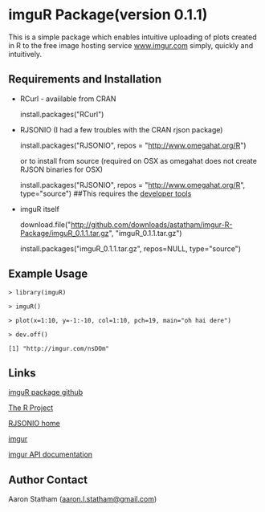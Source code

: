imguR Package(version 0.1.1)
============================

This is a simple package which enables intuitive uploading of plots created in R to the free image hosting service
www.imgur.com simply, quickly and intuitively.

Requirements and Installation
-----------------------------
*  RCurl - avaiilable from CRAN

   install.packages("RCurl")

*  RJSONIO (I had a few troubles with the CRAN rjson package)

   install.packages("RJSONIO", repos = "http://www.omegahat.org/R")
   
   or to install from source (required on OSX as omegahat does not create RJSON binaries for OSX) 
   
   install.packages("RJSONIO", repos = "http://www.omegahat.org/R", type="source") ##This requires the [developer tools](http://cran.r-project.org/bin/macosx/RMacOSX-FAQ.html#Building-R-from-sources)

*  imguR itself

   download.file("http://github.com/downloads/astatham/imgur-R-Package/imguR_0.1.1.tar.gz", "imguR_0.1.1.tar.gz")
   
   install.packages("imguR_0.1.1.tar.gz", repos=NULL, type="source")


Example Usage
-------------
    > library(imguR)

    > imguR()

    > plot(x=1:10, y=-1:-10, col=1:10, pch=19, main="oh hai dere")

    > dev.off()

    [1] "http://imgur.com/nsDOm"



Links
-----
[imguR package github](http://github.com/astatham/imgur-R-Package)

[The R Project](http://www.r-project.org/)

[RJSONIO home](http://www.omegahat.org/RJSONIO/)

[imgur](http://www.imgur.com)

[imgur API documentation](http://api.imgur.com)


Author Contact
--------------
Aaron Statham (aaron.l.statham@gmail.com)

